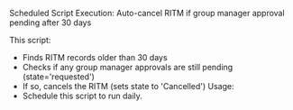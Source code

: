 Scheduled Script Execution: Auto-cancel RITM if group manager approval pending after 30 days

This script:
- Finds RITM records older than 30 days
- Checks if any group manager approvals are still pending (state='requested')
- If so, cancels the RITM (sets state to 'Cancelled')
Usage:
- Schedule this script to run daily.
